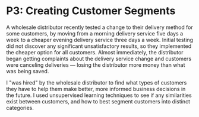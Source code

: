 # P3: Creating Customer Segments

A wholesale distributor recently tested a change to their delivery method for some customers, by moving from a morning delivery service five days a week to a cheaper evening delivery service three days a week. Initial testing did not discover any significant unsatisfactory results, so they implemented the cheaper option for all customers. Almost immediately, the distributor began getting complaints about the delivery service change and customers were canceling deliveries — losing the distributor more money than what was being saved. 

I "was hired" by the wholesale distributor to find what types of customers they have to help them make better, more informed business decisions in the future. I used unsupervised learning techniques to see if any similarities exist between customers, and how to best segment customers into distinct categories.
